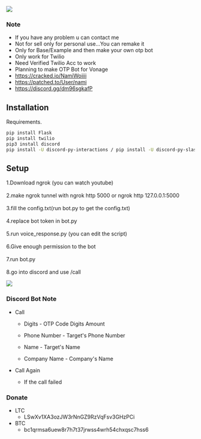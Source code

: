 ![](https://dcbadge.vercel.app/api/shield/423747377506025472)

### Note
- If you have any problem u can contact me
- Not for sell only  for personal use...You can remake it
- Only for Base/Example and then make your own otp bot
- Only work for Twilio
- Need Verified Twilio Acc to work
- Planning to make OTP Bot for Vonage
- https://cracked.io/NamiWoiiii
- https://patched.to/User/nami
- https://discord.gg/dm96sgkafP

## Installation

Requirements.

```bash
pip install Flask
pip install twilio
pip3 install discord
pip install -U discord-py-interactions / pip install -U discord-py-slash-command
```

## Setup

1.Download ngrok (you can watch youtube)\
\
2.make ngrok tunnel with ngrok http 5000 or ngrok http 127.0.0.1:5000\
\
3.fill the config.txt(run bot.py to get the config.txt)\
\
4.replace bot token in bot.py\
\
5.run voice_response.py (you can edit the script)\
\
6.Give enough permission to the bot\
\
7.run bot.py\
\
8.go into discord and use /call

![](https://i.imgur.com/5FoweFz.jpg)

### Discord Bot Note
- Call
    - Digits
          - OTP Code Digits Amount

    - Phone Number
          - Target's Phone Number

   - Name
         - Target's Name

   - Company Name
         - Company's Name

- Call Again
   - If the call failed

### Donate
- LTC
   - LSwXv1XA3ozJW3rNnGZ9RzVqFsv3GHzPCi
- BTC
   - bc1qrmsa6uew8r7h7t37jrwss4wrh54chxqsc7hss6
